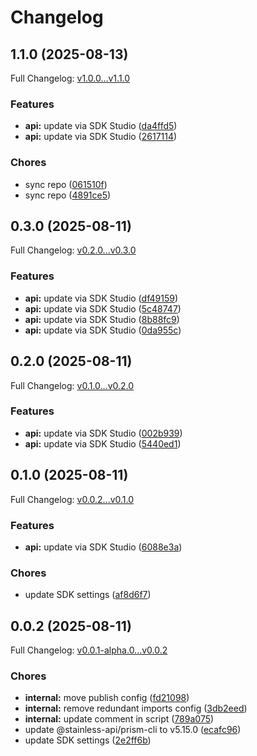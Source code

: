 # Changelog

## 1.1.0 (2025-08-13)

Full Changelog: [v1.0.0...v1.1.0](https://github.com/api-dental/api-dental-typescript-sdk/compare/v1.0.0...v1.1.0)

### Features

* **api:** update via SDK Studio ([da4ffd5](https://github.com/api-dental/api-dental-typescript-sdk/commit/da4ffd521f962f5cb461be98280586ed5e8f13f0))
* **api:** update via SDK Studio ([2617114](https://github.com/api-dental/api-dental-typescript-sdk/commit/2617114819dcb346bc1eb329a08543bae66fd327))


### Chores

* sync repo ([061510f](https://github.com/api-dental/api-dental-typescript-sdk/commit/061510fbf5ae306117765b86085e76196f18f067))
* sync repo ([4891ce5](https://github.com/api-dental/api-dental-typescript-sdk/commit/4891ce52306707f5203cbcce746b61c3baa35c87))

## 0.3.0 (2025-08-11)

Full Changelog: [v0.2.0...v0.3.0](https://github.com/api-dental/api-dental-typescript-sdk/compare/v0.2.0...v0.3.0)

### Features

* **api:** update via SDK Studio ([df49159](https://github.com/api-dental/api-dental-typescript-sdk/commit/df4915924f80feb9ea45acfe4bff8924c49d9be9))
* **api:** update via SDK Studio ([5c48747](https://github.com/api-dental/api-dental-typescript-sdk/commit/5c487478a449a7aac6c9ed61165a49df4eb4b1a7))
* **api:** update via SDK Studio ([8b88fc9](https://github.com/api-dental/api-dental-typescript-sdk/commit/8b88fc946cedcae50215311ead3f80314206c015))
* **api:** update via SDK Studio ([0da955c](https://github.com/api-dental/api-dental-typescript-sdk/commit/0da955cd81767e9c5609254ea8b1a57132db6c98))

## 0.2.0 (2025-08-11)

Full Changelog: [v0.1.0...v0.2.0](https://github.com/api-dental/api-dental-typescript-sdk/compare/v0.1.0...v0.2.0)

### Features

* **api:** update via SDK Studio ([002b939](https://github.com/api-dental/api-dental-typescript-sdk/commit/002b939689e3fd6421e5841815555864ac5be5b9))
* **api:** update via SDK Studio ([5440ed1](https://github.com/api-dental/api-dental-typescript-sdk/commit/5440ed183a64cb2e3ecbd9bd862a8fd8a2dc044c))

## 0.1.0 (2025-08-11)

Full Changelog: [v0.0.2...v0.1.0](https://github.com/api-dental/api-dental-typescript-sdk/compare/v0.0.2...v0.1.0)

### Features

* **api:** update via SDK Studio ([6088e3a](https://github.com/api-dental/api-dental-typescript-sdk/commit/6088e3adcb385eda64b2e0615736ed5e92a434bc))


### Chores

* update SDK settings ([af8d6f7](https://github.com/api-dental/api-dental-typescript-sdk/commit/af8d6f74c7bc5f369639c0cb22b53b868e8fbe60))

## 0.0.2 (2025-08-11)

Full Changelog: [v0.0.1-alpha.0...v0.0.2](https://github.com/api-dental/api-dental-typescript-sdk/compare/v0.0.1-alpha.0...v0.0.2)

### Chores

* **internal:** move publish config ([fd21098](https://github.com/api-dental/api-dental-typescript-sdk/commit/fd21098db409fe0c27b410b5555d20ccfa95902d))
* **internal:** remove redundant imports config ([3db2eed](https://github.com/api-dental/api-dental-typescript-sdk/commit/3db2eed04354a124afbb606f5f0254cca489619c))
* **internal:** update comment in script ([789a075](https://github.com/api-dental/api-dental-typescript-sdk/commit/789a07500a371239d83f2d2e457edf5d1302ee7e))
* update @stainless-api/prism-cli to v5.15.0 ([ecafc96](https://github.com/api-dental/api-dental-typescript-sdk/commit/ecafc96393055dc6c1a9a407a9f0141e62ec79e5))
* update SDK settings ([2e2ff6b](https://github.com/api-dental/api-dental-typescript-sdk/commit/2e2ff6bca1841b5f18d7255c710abbb8a0909f5b))
